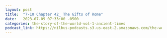```yaml
---
layout: post
title:  "7-10 Chapter 42_ The Gifts of Rome"
date:   2023-07-09 07:33:00 -0500
categories: the-story-of-the-world-vol-1-ancient-times
podcast_link: https://nilbus-podcasts.s3.us-east-2.amazonaws.com/the-well-trained-mind/The%20Story%20of%20the%20World%20Vol.%201%20Ancient%20Times/7-10%20Chapter%2042_%20The%20Gifts%20of%20Rome.mp3
---
```

